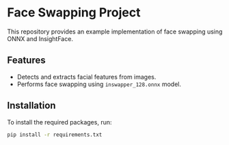 # Face Swapping Project

This repository provides an example implementation of face swapping using ONNX and InsightFace.

## Features
- Detects and extracts facial features from images.
- Performs face swapping using `inswapper_128.onnx` model.

## Installation
To install the required packages, run:
```bash
pip install -r requirements.txt
